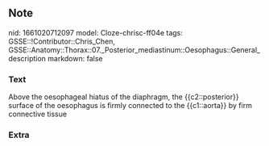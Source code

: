 ## Note
nid: 1661020712097
model: Cloze-chrisc-ff04e
tags: GSSE::!Contributor::Chris_Chen, GSSE::Anatomy::Thorax::07._Posterior_mediastinum::Oesophagus::General_description
markdown: false

### Text
Above the oesophageal hiatus of the diaphragm, the {{c2::posterior}} surface of the oesophagus is firmly connected to the {{c1::aorta}} by firm connective tissue

### Extra

